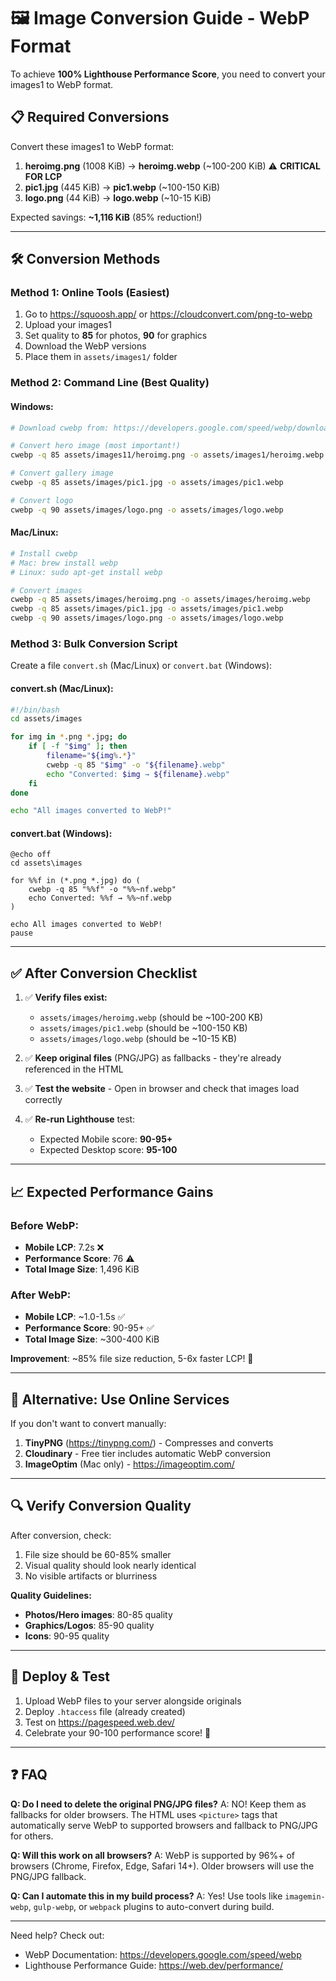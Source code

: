 # 🖼️ Image Conversion Guide - WebP Format

To achieve **100% Lighthouse Performance Score**, you need to convert your images1 to WebP format.

## 📋 Required Conversions

Convert these images1 to WebP format:

1. **heroimg.png** (1008 KiB) → **heroimg.webp** (~100-200 KiB) ⚠️ **CRITICAL FOR LCP**
2. **pic1.jpg** (445 KiB) → **pic1.webp** (~100-150 KiB)
3. **logo.png** (44 KiB) → **logo.webp** (~10-15 KiB)

Expected savings: **~1,116 KiB** (85% reduction!)

---

## 🛠️ Conversion Methods

### Method 1: Online Tools (Easiest)
1. Go to https://squoosh.app/ or https://cloudconvert.com/png-to-webp
2. Upload your images1
3. Set quality to **85** for photos, **90** for graphics
4. Download the WebP versions
5. Place them in `assets/images1/` folder

### Method 2: Command Line (Best Quality)

#### Windows:
```bash
# Download cwebp from: https://developers.google.com/speed/webp/download

# Convert hero image (most important!)
cwebp -q 85 assets/images11/heroimg.png -o assets/images1/heroimg.webp

# Convert gallery image
cwebp -q 85 assets/images/pic1.jpg -o assets/images/pic1.webp

# Convert logo
cwebp -q 90 assets/images/logo.png -o assets/images/logo.webp
```

#### Mac/Linux:
```bash
# Install cwebp
# Mac: brew install webp
# Linux: sudo apt-get install webp

# Convert images
cwebp -q 85 assets/images/heroimg.png -o assets/images/heroimg.webp
cwebp -q 85 assets/images/pic1.jpg -o assets/images/pic1.webp
cwebp -q 90 assets/images/logo.png -o assets/images/logo.webp
```

### Method 3: Bulk Conversion Script

Create a file `convert.sh` (Mac/Linux) or `convert.bat` (Windows):

#### convert.sh (Mac/Linux):
```bash
#!/bin/bash
cd assets/images

for img in *.png *.jpg; do
    if [ -f "$img" ]; then
        filename="${img%.*}"
        cwebp -q 85 "$img" -o "${filename}.webp"
        echo "Converted: $img → ${filename}.webp"
    fi
done

echo "All images converted to WebP!"
```

#### convert.bat (Windows):
```batch
@echo off
cd assets\images

for %%f in (*.png *.jpg) do (
    cwebp -q 85 "%%f" -o "%%~nf.webp"
    echo Converted: %%f → %%~nf.webp
)

echo All images converted to WebP!
pause
```

---

## ✅ After Conversion Checklist

1. ✅ **Verify files exist:**
   - `assets/images/heroimg.webp` (should be ~100-200 KB)
   - `assets/images/pic1.webp` (should be ~100-150 KB)
   - `assets/images/logo.webp` (should be ~10-15 KB)

2. ✅ **Keep original files** (PNG/JPG) as fallbacks - they're already referenced in the HTML

3. ✅ **Test the website** - Open in browser and check that images load correctly

4. ✅ **Re-run Lighthouse** test:
   - Expected Mobile score: **90-95+**
   - Expected Desktop score: **95-100**

---

## 📈 Expected Performance Gains

### Before WebP:
- **Mobile LCP**: 7.2s ❌
- **Performance Score**: 76 ⚠️
- **Total Image Size**: 1,496 KiB

### After WebP:
- **Mobile LCP**: ~1.0-1.5s ✅
- **Performance Score**: 90-95+ ✅
- **Total Image Size**: ~300-400 KiB

**Improvement**: ~85% file size reduction, 5-6x faster LCP! 🚀

---

## 🎯 Alternative: Use Online Services

If you don't want to convert manually:

1. **TinyPNG** (https://tinypng.com/) - Compresses and converts
2. **Cloudinary** - Free tier includes automatic WebP conversion
3. **ImageOptim** (Mac only) - https://imageoptim.com/

---

## 🔍 Verify Conversion Quality

After conversion, check:
1. File size should be 60-85% smaller
2. Visual quality should look nearly identical
3. No visible artifacts or blurriness

**Quality Guidelines:**
- **Photos/Hero images**: 80-85 quality
- **Graphics/Logos**: 85-90 quality
- **Icons**: 90-95 quality

---

## 🚀 Deploy & Test

1. Upload WebP files to your server alongside originals
2. Deploy `.htaccess` file (already created)
3. Test on https://pagespeed.web.dev/
4. Celebrate your 90-100 performance score! 🎉

---

## ❓ FAQ

**Q: Do I need to delete the original PNG/JPG files?**
A: NO! Keep them as fallbacks for older browsers. The HTML uses `<picture>` tags that automatically serve WebP to supported browsers and fallback to PNG/JPG for others.

**Q: Will this work on all browsers?**
A: WebP is supported by 96%+ of browsers (Chrome, Firefox, Edge, Safari 14+). Older browsers will use the PNG/JPG fallback.

**Q: Can I automate this in my build process?**
A: Yes! Use tools like `imagemin-webp`, `gulp-webp`, or `webpack` plugins to auto-convert during build.

---

Need help? Check out:
- WebP Documentation: https://developers.google.com/speed/webp
- Lighthouse Performance Guide: https://web.dev/performance/
